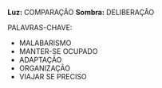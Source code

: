 **Luz:** COMPARAÇÃO
**Sombra:** DELIBERAÇÃO

PALAVRAS-CHAVE:
- MALABARISMO
- MANTER-SE OCUPADO
- ADAPTAÇÃO
- ORGANIZAÇÃO
- VIAJAR SE PRECISO